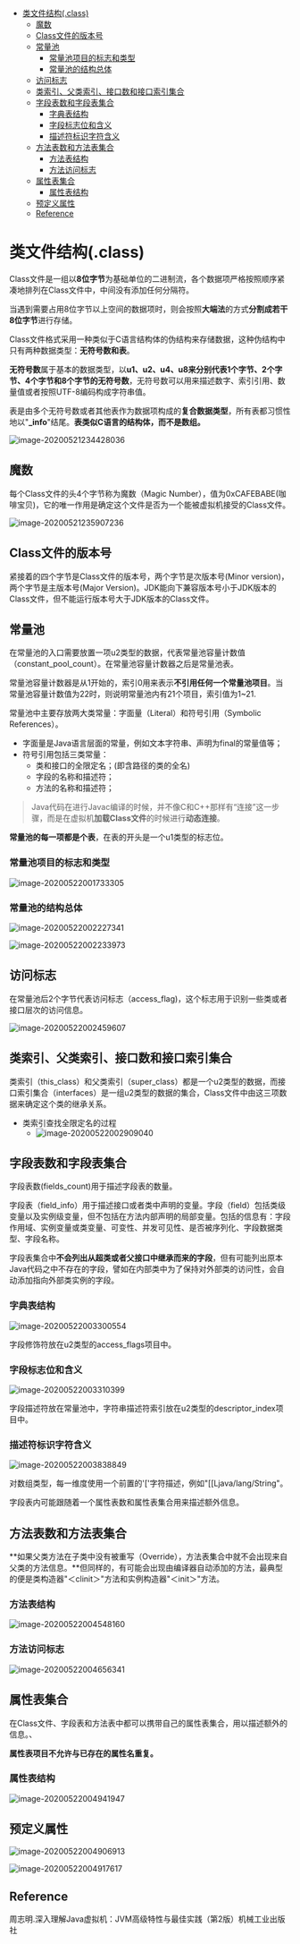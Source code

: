<!-- TOC -->

- [类文件结构(.class)](#类文件结构class)
  - [魔数](#魔数)
  - [Class文件的版本号](#class文件的版本号)
  - [常量池](#常量池)
    - [常量池项目的标志和类型](#常量池项目的标志和类型)
    - [常量池的结构总体](#常量池的结构总体)
  - [访问标志](#访问标志)
  - [类索引、父类索引、接口数和接口索引集合](#类索引父类索引接口数和接口索引集合)
  - [字段表数和字段表集合](#字段表数和字段表集合)
    - [字典表结构](#字典表结构)
    - [字段标志位和含义](#字段标志位和含义)
    - [描述符标识字符含义](#描述符标识字符含义)
  - [方法表数和方法表集合](#方法表数和方法表集合)
    - [方法表结构](#方法表结构)
    - [方法访问标志](#方法访问标志)
  - [属性表集合](#属性表集合)
    - [属性表结构](#属性表结构)
  - [预定义属性](#预定义属性)
  - [Reference](#reference)

<!-- /TOC -->

# 类文件结构(.class)

Class文件是一组以**8位字节**为基础单位的二进制流，各个数据项严格按照顺序紧凑地排列在Class文件中，中间没有添加任何分隔符。

当遇到需要占用8位字节以上空间的数据项时，则会按照**大端法**的方式**分割成若干8位字节**进行存储。

Class文件格式采用一种类似于C语言结构体的伪结构来存储数据，这种伪结构中只有两种数据类型：**无符号数和表**。

**无符号数**属于基本的数据类型，以**u1、u2、u4、u8来分别代表1个字节、2个字节、4个字节和8个字节的无符号数**，无符号数可以用来描述数字、索引引用、数量值或者按照UTF-8编码构成字符串值。

表是由多个无符号数或者其他表作为数据项构成的**复合数据类型**，所有表都习惯性地以"**_info**"结尾。**表类似C语言的结构体，而不是数组。**

![image-20200521234428036](%E7%B1%BB%E6%96%87%E4%BB%B6%E7%BB%93%E6%9E%84.assets/image-20200521234428036.png)

## 魔数

每个Class文件的头4个字节称为魔数（Magic Number），值为0xCAFEBABE(咖啡宝贝)，它的唯一作用是确定这个文件是否为一个能被虚拟机接受的Class文件。

![image-20200521235907236](%E7%B1%BB%E6%96%87%E4%BB%B6%E7%BB%93%E6%9E%84.assets/image-20200521235907236.png)

## Class文件的版本号

紧接着的四个字节是Class文件的版本号，两个字节是次版本号(Minor version)，两个字节是主版本号(Major Version)。JDK能向下兼容版本号小于JDK版本的Class文件，但不能运行版本号大于JDK版本的Class文件。

## 常量池

在常量池的入口需要放置一项u2类型的数据，代表常量池容量计数值（constant_pool_count）。在常量池容量计数器之后是常量池表。

常量池容量计数器是从1开始的，索引0用来表示**不引用任何一个常量池项目**。当常量池容量计数值为22时，则说明常量池内有21个项目，索引值为1~21.

常量池中主要存放两大类常量：字面量（Literal）和符号引用（Symbolic References）。

- 字面量是Java语言层面的常量，例如文本字符串、声明为final的常量值等；
- 符号引用包括三类常量：
  - 类和接口的全限定名；(即含路径的类的全名)
  - 字段的名称和描述符；
  - 方法的名称和描述符；

> Java代码在进行Javac编译的时候，并不像C和C++那样有“连接”这一步骤，而是在虚拟机**加载Class文件**的时候进行**动态连接**。

**常量池的每一项都是个表**，在表的开头是一个u1类型的标志位。

### 常量池项目的标志和类型

![image-20200522001733305](%E7%B1%BB%E6%96%87%E4%BB%B6%E7%BB%93%E6%9E%84.assets/image-20200522001733305.png)

### 常量池的结构总体

![image-20200522002227341](%E7%B1%BB%E6%96%87%E4%BB%B6%E7%BB%93%E6%9E%84.assets/image-20200522002227341.png)

![image-20200522002233973](%E7%B1%BB%E6%96%87%E4%BB%B6%E7%BB%93%E6%9E%84.assets/image-20200522002233973.png)

## 访问标志

在常量池后2个字节代表访问标志（access_flag)，这个标志用于识别一些类或者接口层次的访问信息。

![image-20200522002459607](%E7%B1%BB%E6%96%87%E4%BB%B6%E7%BB%93%E6%9E%84.assets/image-20200522002459607.png)

## 类索引、父类索引、接口数和接口索引集合

类索引（this_class）和父类索引（super_class）都是一个u2类型的数据，而接口索引集合（interfaces）是一组u2类型的数据的集合，Class文件中由这三项数据来确定这个类的继承关系。

- 类索引查找全限定名的过程
  - ![image-20200522002909040](%E7%B1%BB%E6%96%87%E4%BB%B6%E7%BB%93%E6%9E%84.assets/image-20200522002909040.png)

## 字段表数和字段表集合

字段表数(fields_count)用于描述字段表的数量。

字段表（field_info）用于描述接口或者类中声明的变量。字段（field）包括类级变量以及实例级变量，但不包括在方法内部声明的局部变量。包括的信息有：字段作用域、实例变量或类变量、可变性、并发可见性、是否被序列化、字段数据类型、字段名称。

字段表集合中**不会列出从超类或者父接口中继承而来的字段**，但有可能列出原本Java代码之中不存在的字段，譬如在内部类中为了保持对外部类的访问性，会自动添加指向外部类实例的字段。

### 字典表结构

![image-20200522003300554](%E7%B1%BB%E6%96%87%E4%BB%B6%E7%BB%93%E6%9E%84.assets/image-20200522003300554.png)

字段修饰符放在u2类型的access_flags项目中。

### 字段标志位和含义

![image-20200522003310399](%E7%B1%BB%E6%96%87%E4%BB%B6%E7%BB%93%E6%9E%84.assets/image-20200522003310399.png)

字段描述符放在常量池中，字符串描述符索引放在u2类型的descriptor_index项目中。

### 描述符标识字符含义

![image-20200522003838849](%E7%B1%BB%E6%96%87%E4%BB%B6%E7%BB%93%E6%9E%84.assets/image-20200522003838849.png)

对数组类型，每一维度使用一个前置的'['字符描述，例如"[[Ljava/lang/String"。

字段表内可能跟随着一个属性表数和属性表集合用来描述额外信息。

## 方法表数和方法表集合

**如果父类方法在子类中没有被重写（Override），方法表集合中就不会出现来自父类的方法信息。**但同样的，有可能会出现由编译器自动添加的方法，最典型的便是类构造器"＜clinit＞"方法和实例构造器"＜init＞"方法。

### 方法表结构

![image-20200522004548160](%E7%B1%BB%E6%96%87%E4%BB%B6%E7%BB%93%E6%9E%84.assets/image-20200522004548160.png)

### 方法访问标志

![image-20200522004656341](%E7%B1%BB%E6%96%87%E4%BB%B6%E7%BB%93%E6%9E%84.assets/image-20200522004656341.png)

## 属性表集合

在Class文件、字段表和方法表中都可以携带自己的属性表集合，用以描述额外的信息。、

**属性表项目不允许与已存在的属性名重复。**

### 属性表结构

![image-20200522004941947](%E7%B1%BB%E6%96%87%E4%BB%B6%E7%BB%93%E6%9E%84.assets/image-20200522004941947.png)

## 预定义属性

![image-20200522004906913](%E7%B1%BB%E6%96%87%E4%BB%B6%E7%BB%93%E6%9E%84.assets/image-20200522004906913.png)

![image-20200522004917617](%E7%B1%BB%E6%96%87%E4%BB%B6%E7%BB%93%E6%9E%84.assets/image-20200522004917617.png)



## Reference

周志明.深入理解Java虚拟机：JVM高级特性与最佳实践（第2版）机械工业出版社